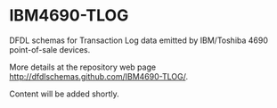 IBM4690-TLOG
============

DFDL schemas for Transaction Log data emitted by IBM/Toshiba 4690 point-of-sale devices. 

More details at the repository web page http://dfdlschemas.github.com/IBM4690-TLOG/.

Content will be added shortly.
